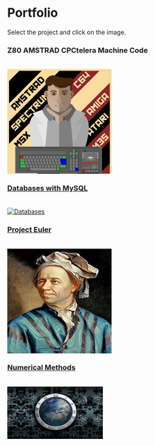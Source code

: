 # Portfolio

Select the project and click on the image.

### Z80 AMSTRAD CPCtelera Machine Code

<div style="display: inline_block"><br>
    <a href="https://github.com/aggranadoss/amstradcpc-machine-code"><img align="center" alt="AmstradCPC" height="240" width="240" src="https://github.com/aggranadoss/ePortfolio/blob/main/image/profretro.png">
</div>

### Databases with MySQL

<div style="display: inline_block"><br>
    <a href="https://github.com/aggranadoss/BASES_DE_DATOS"><img align="center" alt="Databases" height="240" width="240" src="">
</div>



### Project Euler 

<div style="display: inline_block"><br>
    <a href="https://github.com/aggranadoss/project_euler"><img align="center" alt="AmstradCPC" height="240" width="240" src="https://github.com/aggranadoss/ePortfolio/blob/main/image/euler.png">
</div>

### Numerical Methods



<div style="display: inline_block"><br>
    <a href="https://github.com/aggranadoss/numerical_methods"><img align="center" alt="Numerical" height="120" width="220" src="https://github.com/aggranadoss/ePortfolio/blob/main/image/clock.jpg">
</div>
